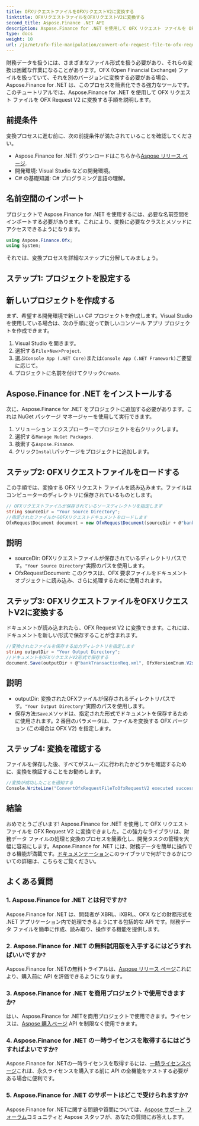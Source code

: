 ```yaml
---
title: OFXリクエストファイルをOFXリクエストV2に変換する
linktitle: OFXリクエストファイルをOFXリクエストV2に変換する
second_title: Aspose.Finance .NET API
description: Aspose.Finance for .NET を使用して OFX リクエスト ファイルを OFX Request V2 に変換する方法を学びます。詳細な手順とコード例を含むステップ バイ ステップ ガイド。
type: docs
weight: 10
url: /ja/net/ofx-file-manipulation/convert-ofx-request-file-to-ofx-request-v2/
---
```

財務データを扱うには、さまざまなファイル形式を扱う必要があり、それらの変換は困難な作業になることがあります。OFX (Open Financial Exchange) ファイルを扱っていて、それを別のバージョンに変換する必要がある場合、Aspose.Finance for .NET は、このプロセスを簡素化できる強力なツールです。このチュートリアルでは、Aspose.Finance for .NET を使用して OFX リクエスト ファイルを OFX Request V2 に変換する手順を説明します。 
## 前提条件
変換プロセスに進む前に、次の前提条件が満たされていることを確認してください。
-  Aspose.Finance for .NET: ダウンロードはこちらから[Aspose リリース ページ](https://releases.aspose.com/finance/net/).
- 開発環境: Visual Studio などの開発環境。
- C# の基礎知識: C# プログラミング言語の理解。
## 名前空間のインポート
プロジェクトで Aspose.Finance for .NET を使用するには、必要な名前空間をインポートする必要があります。これにより、変換に必要なクラスとメソッドにアクセスできるようになります。
```csharp
using Aspose.Finance.Ofx;
using System;
```
それでは、変換プロセスを詳細なステップに分解してみましょう。
## ステップ1: プロジェクトを設定する
## 新しいプロジェクトを作成する
まず、希望する開発環境で新しい C# プロジェクトを作成します。Visual Studio を使用している場合は、次の手順に従って新しいコンソール アプリ プロジェクトを作成できます。
1. Visual Studio を開きます。
2. 選択する`File`>`New`>`Project`.
3. 選ぶ`Console App (.NET Core)`または`Console App (.NET Framework)`ご要望に応じて。
4. プロジェクトに名前を付けてクリック`Create`.
## Aspose.Finance for .NET をインストールする
次に、Aspose.Finance for .NET をプロジェクトに追加する必要があります。これは NuGet パッケージ マネージャーを使用して実行できます。
1. ソリューション エクスプローラーでプロジェクトを右クリックします。
2. 選択する`Manage NuGet Packages`.
3. 検索する`Aspose.Finance`.
4. クリック`Install`パッケージをプロジェクトに追加します。
## ステップ2: OFXリクエストファイルをロードする
この手順では、変換する OFX リクエスト ファイルを読み込みます。ファイルはコンピューターのディレクトリに保存されているものとします。
```csharp
// OFXリクエストファイルが保存されているソースディレクトリを指定します
string sourceDir = "Your Source Directory";
//指定されたファイルからOFXリクエストドキュメントをロードします
OfxRequestDocument document = new OfxRequestDocument(sourceDir + @"bankTransactionReq.sgml");
```
## 説明
- sourceDir: OFXリクエストファイルが保存されているディレクトリパスです。`"Your Source Directory"`実際のパスを使用します。
- OfxRequestDocument: このクラスは、OFX 要求ファイルをドキュメント オブジェクトに読み込み、さらに処理するために使用されます。
## ステップ3: OFXリクエストファイルをOFXリクエストV2に変換する
ドキュメントが読み込まれたら、OFX Request V2 に変換できます。これには、ドキュメントを新しい形式で保存することが含まれます。
```csharp
//変換されたファイルを保存する出力ディレクトリを指定します
string outputDir = "Your Output Directory";
//ドキュメントをOFXリクエストV2形式で保存する
document.Save(outputDir + @"bankTransactionReq.xml", OfxVersionEnum.V2x);
```
## 説明
- outputDir: 変換されたOFXファイルが保存されるディレクトリパスです。`"Your Output Directory"`実際のパスを使用します。
- 保存方法:`Save`メソッドは、指定された形式でドキュメントを保存するために使用されます。2 番目のパラメータは、ファイルを変換する OFX バージョン (この場合は OFX V2) を指定します。
## ステップ4: 変換を確認する
ファイルを保存した後、すべてがスムーズに行われたかどうかを確認するために、変換を検証することをお勧めします。
```csharp
//変換が成功したことを通知する
Console.WriteLine("ConvertOfxRequestFileToOfxRequestV2 executed successfully.");
```
## 結論
おめでとうございます! Aspose.Finance for .NET を使用して OFX リクエスト ファイルを OFX Request V2 に変換できました。この強力なライブラリは、財務データ ファイルの処理と変換のプロセスを簡素化し、開発タスクの管理を大幅に容易にします。Aspose.Finance for .NET には、財務データを簡単に操作できる機能が満載です。[ドキュメンテーション](https://reference.aspose.com/finance/net/)このライブラリで何ができるかについての詳細は、こちらをご覧ください。
## よくある質問
### 1. Aspose.Finance for .NET とは何ですか?
Aspose.Finance for .NET は、開発者が XBRL、iXBRL、OFX などの財務形式を .NET アプリケーション内で処理できるようにする包括的な API です。財務データ ファイルを簡単に作成、読み取り、操作する機能を提供します。
### 2. Aspose.Finance for .NET の無料試用版を入手するにはどうすればいいですか?
 Aspose.Finance for .NETの無料トライアルは、[Aspose リリース ページ](https://releases.aspose.com/)これにより、購入前に API を評価できるようになります。
### 3. Aspose.Finance for .NET を商用プロジェクトで使用できますか?
はい、Aspose.Finance for .NETを商用プロジェクトで使用できます。ライセンスは、[Aspose 購入ページ](https://purchase.aspose.com/buy) API を制限なく使用できます。
### 4. Aspose.Finance for .NET の一時ライセンスを取得するにはどうすればよいですか?
 Aspose.Finance for .NETの一時ライセンスを取得するには、[一時ライセンスページ](https://purchase.aspose.com/temporary-license/)これは、永久ライセンスを購入する前に API の全機能をテストする必要がある場合に便利です。
### 5. Aspose.Finance for .NET のサポートはどこで受けられますか?
 Aspose.Finance for .NETに関する問題や質問については、[Aspose サポート フォーラム](https://forum.aspose.com/c/finance/43)コミュニティと Aspose スタッフが、あなたの質問にお答えします。
